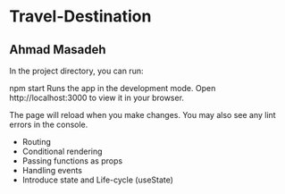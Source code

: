 # Travel-Destination
## Ahmad Masadeh

In the project directory, you can run:


npm start
Runs the app in the development mode.
Open http://localhost:3000 to view it in your browser.

The page will reload when you make changes.
You may also see any lint errors in the console.

- Routing
- Conditional rendering
- Passing functions as props
- Handling events
- Introduce state and Life-cycle (useState)
